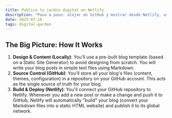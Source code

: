 ```yaml
---
title: Publica tu jardín digital en Netlify
description: "Paso a paso: alojar en GitHub y mostrar desde Netlify, usando la plantilla eleventy."
date: 2025-07-18
tags: digital-garden
---
```


## The Big Picture: How It Works

1. **Design & Content (Locally)**: You'll use a pre-built blog template (based on a Static Site Generator) to avoid designing from scratch. You will write your blog posts in simple text files using Markdown.
2. **Source Control (GitHub)**: You'll store all your blog's files (content, themes, configuration) in a repository on your GitHub account. This acts as the single source of truth for your blog.
3. **Build & Deploy (Netlify)**: You'll connect your GitHub repository to Netlify. Whenever you add a new post or make a change and push it to GitHub, Netlify will automatically "build" your blog (convert your Markdown files into a static HTML website) and publish it to its global network.

